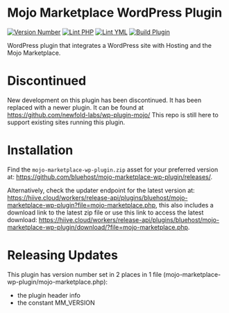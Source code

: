 # Mojo Marketplace WordPress Plugin

[![Version Number](https://img.shields.io/github/v/release/bluehost/mojo-marketplace-wp-plugin?color=21a0ed&labelColor=333333)](https://github.com/bluehost/mojo-marketplace-wp-plugin/releases)
[![Lint PHP](https://github.com/bluehost/mojo-marketplace-wp-plugin/actions/workflows/lint-php.yml/badge.svg?branch=main)](https://github.com/bluehost/mojo-marketplace-wp-plugin/actions/workflows/lint-php.yml)
[![Lint YML](https://github.com/bluehost/mojo-marketplace-wp-plugin/actions/workflows/lint-yml.yml/badge.svg)](https://github.com/bluehost/mojo-marketplace-wp-plugin/actions/workflows/lint-yml.yml)
[![Build Plugin](https://github.com/bluehost/mojo-marketplace-wp-plugin/actions/workflows/upload-artifact-on-push.yml/badge.svg)](https://github.com/bluehost/mojo-marketplace-wp-plugin/actions/workflows/upload-artifact-on-push.yml)

WordPress plugin that integrates a WordPress site with Hosting and the Mojo Marketplace.

# Discontinued

New development on this plugin has been discontinued. It has been replaced with a newer plugin. It can be found at https://github.com/newfold-labs/wp-plugin-mojo/ This repo is still here to support existing sites running this plugin.

# Installation

Find the `mojo-marketplace-wp-plugin.zip` asset for your preferred version at: https://github.com/bluehost/mojo-marketplace-wp-plugin/releases/.

Alternatively, check the updater endpoint for the latest version at: https://hiive.cloud/workers/release-api/plugins/bluehost/mojo-marketplace-wp-plugin?file=mojo-marketplace.php, this also includes a download link to the latest zip file or use this link to access the latest download: https://hiive.cloud/workers/release-api/plugins/bluehost/mojo-marketplace-wp-plugin/download/?file=mojo-marketplace.php.

# Releasing Updates

This plugin has version number set in 2 places in 1 file (mojo-marketplace-wp-plugin/mojo-marketplace.php):

- the plugin header info
- the constant MM_VERSION
